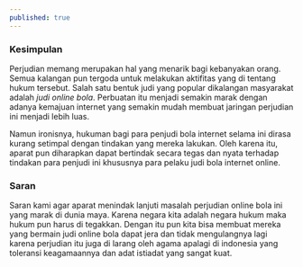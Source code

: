 ```yaml
---
published: true
---
```


### Kesimpulan

Perjudian memang merupakan hal yang menarik bagi kebanyakan orang. Semua kalangan pun tergoda untuk melakukan aktifitas yang di tentang hukum tersebut. Salah satu bentuk judi yang popular dikalangan masyarakat adalah _judi online bola_. Perbuatan itu menjadi semakin marak dengan adanya kemajuan internet yang semakin mudah membuat jaringan perjudian ini menjadi lebih luas. 

Namun ironisnya, hukuman bagi para penjudi bola internet selama ini dirasa kurang setimpal dengan tindakan yang mereka lakukan. Oleh karena itu, aparat pun diharapkan dapat bertindak secara tegas dan nyata terhadap tindakan para penjudi ini khususnya para pelaku judi bola internet online.

### Saran

Saran kami agar aparat menindak lanjuti masalah perjudian online bola ini yang marak di dunia maya. Karena negara kita adalah negara hukum maka hukum pun harus di tegakkan. Dengan itu pun kita bisa membuat mereka yang bermain judi online bola dapat jera dan tidak mengulangnya lagi karena perjudian itu juga di larang oleh agama apalagi di indonesia yang toleransi keagamaannya dan adat istiadat yang sangat kuat.